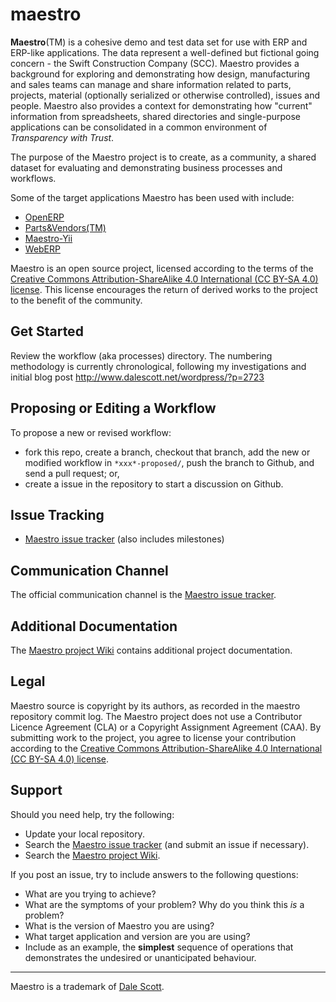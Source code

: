 maestro
=======
**Maestro**(TM) is a cohesive demo and test data set for use with ERP and ERP-like applications. The data represent a well-defined but fictional going concern - the Swift Construction Company (SCC). Maestro provides a background for exploring and demonstrating how design, manufacturing and sales teams can manage and share information related to parts, projects, material (optionally serialized or otherwise controlled), issues and people. Maestro also provides a context for demonstrating how "current" information from spreadsheets, shared directories and single-purpose applications can be consolidated in a common environment of *Transparency with Trust*.

The purpose of the Maestro project is to create, as a community, a shared dataset for evaluating and demonstrating business processes and workflows.

Some of the target applications Maestro has been used with include:
* [OpenERP](http://www.openerp.com)
* [Parts&Vendors(TM)](http://www.triogydesign.com)
* [Maestro-Yii](http://www.github.com/dalers/maestro-yii)
* [WebERP](http://www.weberp.org)

Maestro is an open source project, licensed according to the terms of the [Creative Commons Attribution-ShareAlike 4.0 International (CC BY-SA 4.0) license](http://creativecommons.org/licenses/by-sa/4.0/). This license encourages the return of derived works to the project to the benefit of the community.

Get Started
--------------------------------
Review the workflow (aka processes) directory. The numbering methodology is currently chronological, following my investigations and initial blog post http://www.dalescott.net/wordpress/?p=2723

Proposing or Editing a Workflow
--------------------------------
To propose a new or revised workflow:
* fork this repo, create a branch, checkout that branch, add the new or modified workflow in `*xxx*-proposed/`, push the branch to Github, and send a pull request; or,
* create a issue in the repository to start a discussion on Github.

Issue Tracking
--------------
* [Maestro issue tracker](https://github.com/dalers/maestro/issues) (also includes milestones)

Communication Channel
---------------------
The official communication channel is the [Maestro issue tracker](https://github.com/dalers/maestro/issues).

Additional Documentation
------------------------
The [Maestro project Wiki](https://github.com/dalers/maestro/wiki) contains additional project documentation.

Legal
-----
Maestro source is copyright by its authors, as recorded in the maestro repository commit log. The Maestro project does not use a Contributor Licence Agreement (CLA) or a Copyright Assignment Agreement (CAA). By submitting work to the project, you agree to license your contribution according to the [Creative Commons Attribution-ShareAlike 4.0 International (CC BY-SA 4.0) license](http://creativecommons.org/licenses/by-sa/4.0/).

Support
-------
Should you need help, try the following:
* Update your local repository.
* Search the [Maestro issue tracker](https://github.com/dalers/maestro/issues) (and submit an issue if necessary).
* Search the [Maestro project Wiki](https://github.com/dalers/maestro/wiki/).

If you post an issue, try to include answers to the following questions:
* What are you trying to achieve?
* What are the symptoms of your problem? Why do you think this *is* a problem?
* What is the version of Maestro you are using?
* What target application and version are you are using?
* Include as an example, the **simplest** sequence of operations that demonstrates the undesired or unanticipated behaviour.

---

Maestro is a trademark of [Dale Scott](http://www.dalescott.net).
